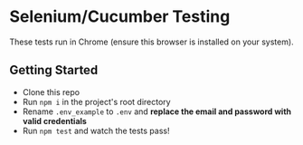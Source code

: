 # Selenium/Cucumber Testing

These tests run in Chrome (ensure this browser is installed on your system).

## Getting Started

- Clone this repo
- Run `npm i` in the project's root directory
- Rename `.env_example` to `.env` and **replace the email and password with valid credentials**
- Run `npm test` and watch the tests pass!
